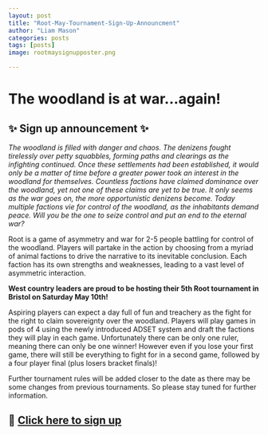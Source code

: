```yaml
---
layout: post
title: "Root-May-Tournament-Sign-Up-Announcment"
author: "Liam Mason"
categories: posts
tags: [posts]
image: rootmaysignupposter.png

---
```

# __The woodland is at war...again!__ 
## ✨ __Sign up announcement__ ✨ 

*The woodland is filled with danger and chaos. The denizens fought tirelessly over petty squabbles, forming paths and clearings as the infighting continued. Once these settlements had been established, it would only be a matter of time before a greater power took an interest in the woodland for themselves. Countless factions have claimed dominance over the woodland, yet not one of these claims are yet to be true. It only seems as the war goes on, the more opportunistic denizens become. Today multiple factions vie for control of the woodland, as the inhabitants demand peace. Will you be the one to seize control and put an end to the eternal war?*

Root is a game of asymmetry and war for 2-5 people battling for control of the woodland. Players will partake in the action by choosing from a myriad of animal factions to drive the narrative to its inevitable conclusion. Each faction has its own strengths and weaknesses, leading to a vast level of asymmetric interaction.

**West country leaders are proud to be hosting their 5th Root tournament in Bristol on Saturday May 10th!**

Aspiring players can expect a day full of fun and treachery as the fight for the right to claim sovereignty over the woodland. Players will play games in pods of 4 using the newly introduced ADSET system and draft the factions they will play in each game. Unfortunately there can be only one ruler, meaning there can only be one winner! However even if you lose your first game, there will still be everything to fight for in a second game, followed by a four player final (plus losers bracket finals)!

Further tournament rules will be added closer to the date as there may be some changes from previous tournaments. So please stay tuned for further information.

## 📝  [Click here to sign up](https://forms.gle/TUeFhh9jMJTZg6C37)
